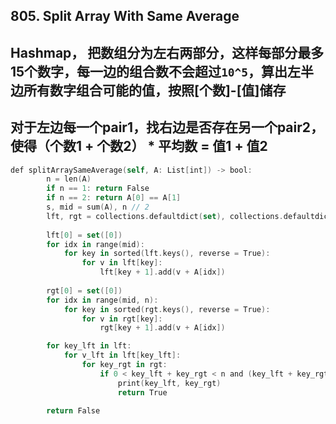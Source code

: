 ## 805. Split Array With Same Average
## Hashmap， 把数组分为左右两部分，这样每部分最多15个数字，每一边的组合数不会超过```10^5```，算出左半边所有数字组合可能的值，按照[个数]-[值]储存
## 对于左边每一个pair1，找右边是否存在另一个pair2，使得（个数1 + 个数2） * 平均数 = 值1 + 值2
```swift
def splitArraySameAverage(self, A: List[int]) -> bool:
        n = len(A)
        if n == 1: return False
        if n == 2: return A[0] == A[1]
        s, mid = sum(A), n // 2
        lft, rgt = collections.defaultdict(set), collections.defaultdict(set)
        
        lft[0] = set([0])
        for idx in range(mid):
            for key in sorted(lft.keys(), reverse = True):
                for v in lft[key]:
                    lft[key + 1].add(v + A[idx])
                    
        rgt[0] = set([0])
        for idx in range(mid, n):
            for key in sorted(rgt.keys(), reverse = True):
                for v in rgt[key]:
                    rgt[key + 1].add(v + A[idx])

        for key_lft in lft:
            for v_lft in lft[key_lft]:
                for key_rgt in rgt:
                    if 0 < key_lft + key_rgt < n and (key_lft + key_rgt) * s / n - v_lft in rgt[key_rgt]:
                        print(key_lft, key_rgt)
                        return True

        return False
```
